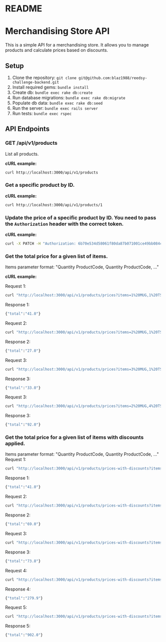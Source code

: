 # README

# Merchandising Store API

This is a simple API for a merchandising store. It allows you to manage products and calculate prices based on discounts.

## Setup

1. Clone the repository: `git clone git@github.com:blaz1988/reedsy-challenge-backend.git`
2. Install required gems: `bundle install`
3. Create db: `bundle exec rake db:create`
4. Run database migrations: `bundle exec rake db:migrate`
5. Populate db data: `bundle exec rake db:seed`
6. Run the server: `bundle exec rails server`
7. Run tests: `bundle exec rspec`

## API Endpoints

### GET /api/v1/products

List all products.

**cURL example:**

```sh
curl http://localhost:3000/api/v1/products
```

### Get a specific product by ID.

**cURL example:**

```sh
curl http://localhost:3000/api/v1/products/1
```

### Update the price of a specific product by ID. You need to pass the `Authorization` header with the correct token.

**cURL example:**

```sh
curl -X PATCH -H "Authorization: 6b70e534d58061f80da87b071001ce49bb084c0954fb2d04e4366d24dec3ff4e" -H "Content-Type: application/json" -d '{"product": {"price": 57.0}}' http://localhost:3000/api/v1/products/1

```

### Get the total price for a given list of items.

Items parameter format: "Quantity ProductCode, Quantity ProductCode, ..."

**cURL example:**

Request 1:
```sh
curl "http://localhost:3000/api/v1/products/prices?items=1%20MUG,1%20TSHIRT,1%20HOODIE"
```

Response 1:
```sh
{"total":"41.0"}
```

Request 2:
```sh
curl "http://localhost:3000/api/v1/products/prices?items=2%20MUG,1%20TSHIRT"
```

Response 2:
```sh
{"total":"27.0"}
```

Request 3:
```sh
curl "http://localhost:3000/api/v1/products/prices?items=3%20MUG,1%20TSHIRT"
```

Response 3:
```sh
{"total":"33.0"}
```

Request 3:
```sh
curl "http://localhost:3000/api/v1/products/prices?items=2%20MUG,4%20TSHIRT,1%20HOODIE"
```

Response 3:
```sh
{"total":"92.0"}
```

### Get the total price for a given list of items with discounts applied.

Items parameter format: "Quantity ProductCode, Quantity ProductCode, ..."
Request 1:
```sh
curl "http://localhost:3000/api/v1/products/prices-with-discounts?items=1%20MUG,1%20TSHIRT,1%20HOODIE"
```

Response 1:
```sh
{"total":"41.0"}
```

Request 2:
```sh
curl "http://localhost:3000/api/v1/products/prices-with-discounts?items=9%20MUG,1%20TSHIRT"
```

Response 2:
```sh
{"total":"69.0"}
```

Request 3:
```sh
curl "http://localhost:3000/api/v1/products/prices-with-discounts?items=10%20MUG,1%20TSHIRT"
```

Response 3:
```sh
{"total":"73.8"}
```

Request 4:
```sh
curl "http://localhost:3000/api/v1/products/prices-with-discounts?items=45%20MUG,3%20TSHIRT"
```

Response 4:
```sh
{"total":"279.9"}
```

Request 5:
```sh
curl "http://localhost:3000/api/v1/products/prices-with-discounts?items=200%20MUG,4%20TSHIRT,1%20HOODIE"
```

Response 5:
```sh
{"total":"902.0"}
```

